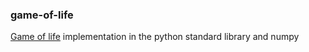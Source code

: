 ### game-of-life
[Game of life](https://en.wikipedia.org/wiki/Conway%27s_Game_of_Life) implementation in the python standard library and numpy
